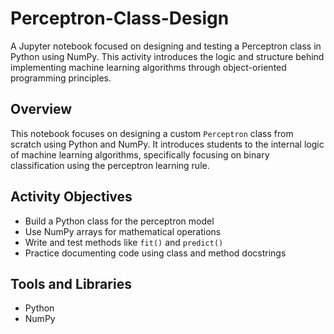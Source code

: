 # Perceptron-Class-Design
A Jupyter notebook focused on designing and testing a Perceptron class in Python using NumPy. This activity introduces the logic and structure behind implementing machine learning algorithms through object-oriented programming principles.

## Overview
This notebook focuses on designing a custom `Perceptron` class from scratch using Python and NumPy. It introduces students to the internal logic of machine learning algorithms, specifically focusing on binary classification using the perceptron learning rule.

## Activity Objectives
- Build a Python class for the perceptron model
- Use NumPy arrays for mathematical operations
- Write and test methods like `fit()` and `predict()`
- Practice documenting code using class and method docstrings

## Tools and Libraries
- Python
- NumPy
